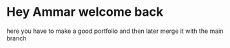 # Hey Ammar welcome back 

here you have to make a good portfolio and then later merge it with the main branch